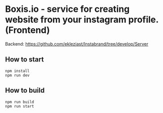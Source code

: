# Boxis.io - service for creating website from your instagram profile. (Frontend)

Backend: https://github.com/ekleziast/Instabrand/tree/develop/Server

## How to start
```
npm install
npm run dev
```

## How to build
```
npm run build
npm run start
```
